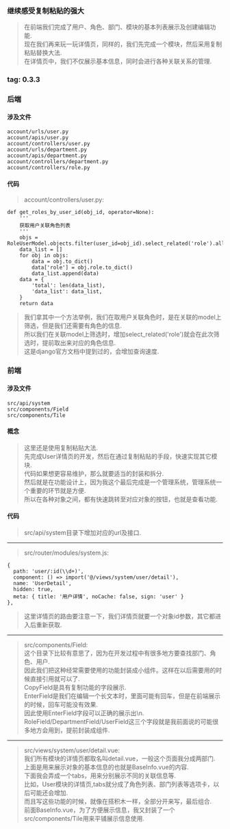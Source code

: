 ### 继续感受复制粘贴的强大
> 在前端我们完成了用户、角色、部门、模块的基本列表展示及创建编辑功能.  
> 现在我们再来玩一玩详情页，同样的，我们先完成一个模块，然后采用复制粘贴替换大法.  
> 在详情页中，我们不仅展示基本信息，同时会进行各种关联关系的管理.  

### tag: 0.3.3

### 后端

#### 涉及文件
```
account/urls/user.py
account/apis/user.py
account/controllers/user.py
account/urls/department.py
account/apis/department.py
account/controllers/department.py
account/controllers/role.py
```

#### 代码
> account/controllers/user.py:  
```
def get_roles_by_user_id(obj_id, operator=None):
    '''
    获取用户关联角色列表
    '''
    objs = RoleUserModel.objects.filter(user_id=obj_id).select_related('role').all()
    data_list = []
    for obj in objs:
        data = obj.to_dict()
        data['role'] = obj.role.to_dict()
        data_list.append(data)
    data = {
        'total': len(data_list),
        'data_list': data_list,
    }
    return data
```
> 我们拿其中一个方法举例，我们在取用户关联角色时，是在关联的model上筛选，但是我们还需要有角色的信息.  
> 所以我们在关联model上筛选时，增加select_related('role')就会在此次筛选时，提前取出来对应的角色信息.  
> 这是django官方文档中提到过的，会增加查询速度.  


### 前端

#### 涉及文件
```
src/api/system
src/components/Field
src/components/Tile
```

#### 概念
> 这里还是使用复制粘贴大法.  
> 先完成User详情页的开发，然后在通过复制粘贴的手段，快速实现其它模块.  
> 代码如果想更容易维护，那么就要适当的封装和拆分.  
> 然后就是在功能设计上，因为我这个最后完成是一个管理系统，管理系统一个重要的环节就是方便.  
> 所以在各种对象之间，都有快速跳转至对应对象的按钮，也就是查看功能.  

#### 代码
> src/api/system目录下增加对应的url及接口.  

------
> src/router/modules/system.js:  
````
{
  path: 'user/:id(\\d+)',
  component: () => import('@/views/system/user/detail'),
  name: 'UserDetail',
  hidden: true,
  meta: { title: '用户详情', noCache: false, sign: 'user' }
},
````
> 这里详情页的路由要注意一下，我们详情页就要一个对象id参数，其它都进入后重新获取.  

------
> src/components/Field:  
> 这个目录下比较有意思了，因为在开发过程中有很多地方要查找部门、角色、用户.  
> 因此我们把这种经常需要使用的功能封装成小组件。这样在以后需要用的时候直接引用就可以了.  
> CopyField是具有复制功能的字段展示.  
> EnterField是我们在编辑一个长文本时，里面可能有回车，但是在前端展示的时候，回车可能没有效果.  
> 因此使用EnterField字段可以正确的展示出\n.  
> RoleField/DepartmentField/UserField这三个字段就是我前面说的可能很多地方会用到，提前封装成组件.  

------
> src/views/system/user/detail.vue:  
> 我们所有模块的详情页都取名叫detail.vue，一般这个页面我分成两部门.  
> 上面是用来展示对象的基本信息的也就是BaseInfo.vue的内容.  
> 下面我会弄成一个tabs，用来分别展示不同的关联信息等.  
> 比如，User模块的详情页,tabs就分成了角色列表、部门列表等选项卡，以后可能还会增加.  
> 而且写这些功能的时候，就像在搭积木一样，全部分开来写，最后组合.  
> 前面BaseInfo.vue，为了方便展示信息，我又封装了一个src/components/Tile用来平铺展示信息使用.  
